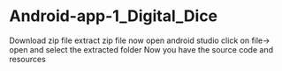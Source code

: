 # Android-app-1_Digital_Dice
Download zip file
extract zip file
now open android studio
click on file-> open and select the extracted folder
Now you have the source code and resources
